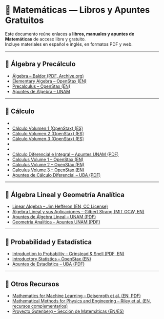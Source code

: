 # 📘 Matemáticas — Libros y Apuntes Gratuitos

Este documento reúne enlaces a **libros, manuales y apuntes de Matemáticas** de acceso libre y gratuito.  
Incluye materiales en español e inglés, en formatos PDF y web.

---

## 📖 Álgebra y Precálculo
- [Álgebra – Baldor (PDF, Archive.org)](https://archive.org/details/algebra-de-baldor)  
- [Elementary Algebra – OpenStax (EN)](https://openstax.org/books/elementary-algebra/pages/1-introduction)  
- [Precalculus – OpenStax (EN)](https://openstax.org/books/precalculus/pages/1-introduction)  
- [Apuntes de Álgebra – UNAM](http://www.mat.unam.mx/~apuntes/algebra_lineal.pdf)  

---

## 📖 Cálculo
-
- [Cálculo Volumen 1 (OpenStax) (ES)](https://assets.openstax.org/oscms-prodcms/media/documents/Calculo_volumen_1_-_WEB_vGHB4xK.pdf)
- [Cálculo Volumen 2 (OpenStax) (ES)](https://assets.openstax.org/oscms-prodcms/media/documents/Calculo_volumen_2_-_WEB_8JoonWk.pdf)
- [Cálculo Volumen 3 (OpenStax) (ES)](https://assets.openstax.org/oscms-prodcms/media/documents/Calculo_volumen_3_-_WEB_lnXeWrT.pdf)
- 
-
- [Cálculo Diferencial e Integral – Apuntes UNAM (PDF)](https://www.mat.unam.mx/~apuntes/calculo_diferencial.pdf)  
- [Calculus Volume 1 – OpenStax (EN)](https://openstax.org/books/calculus-volume-1/pages/1-introduction)  
- [Calculus Volume 2 – OpenStax (EN)](https://openstax.org/books/calculus-volume-2/pages/1-introduction)  
- [Calculus Volume 3 – OpenStax (EN)](https://openstax.org/books/calculus-volume-3/pages/1-introduction)  
- [Apuntes de Cálculo Diferencial – UBA (PDF)](https://www.uba.ar/archivos/calculo_diferencial.pdf)  

---

## 📖 Álgebra Lineal y Geometría Analítica
- [Linear Algebra – Jim Hefferon (EN, CC License)](https://hefferon.net/linearalgebra/)  
- [Álgebra Lineal y sus Aplicaciones – Gilbert Strang (MIT OCW, EN)](https://ocw.mit.edu/courses/18-06-linear-algebra-spring-2010/)  
- [Apuntes de Álgebra Lineal – UNAM (PDF)](http://www.mat.unam.mx/~apuntes/algebra_lineal.pdf)  
- [Geometría Analítica – Apuntes UNAM (PDF)](https://www.mat.unam.mx/~apuntes/geometria_analitica.pdf)  

---

## 📖 Probabilidad y Estadística
- [Introduction to Probability – Grinstead & Snell (PDF, EN)](https://math.dartmouth.edu/~prob/prob/prob.pdf)  
- [Introductory Statistics – OpenStax (EN)](https://openstax.org/books/introductory-statistics/pages/1-introduction)  
- [Apuntes de Estadística – UBA (PDF)](https://www.uba.ar/archivos/estadistica.pdf)  

---

## 📖 Otros Recursos
- [Mathematics for Machine Learning – Deisenroth et al. (EN, PDF)](https://mml-book.github.io/book/mml-book.pdf)  
- [Mathematical Methods for Physics and Engineering – Riley et al. (EN, recursos complementarios)](https://www.cambridge.org/highereducation/books/mathematical-methods-for-physics-and-engineering/1191FC1A2C6C6F4113B4E650D43AC5ED)  
- [Proyecto Gutenberg – Sección de Matemáticas (EN/ES)](https://www.gutenberg.org/ebooks/subject/221)  
